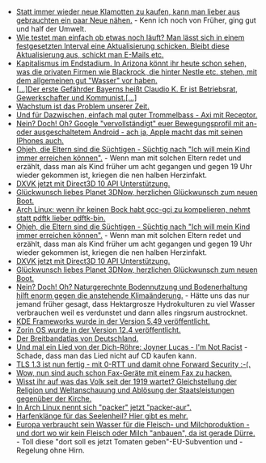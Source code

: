 * [Statt immer wieder neue Klamotten zu kaufen, kann man lieber aus gebrauchten ein paar Neue nähen.](https://www.careelite.de/recycling-mode/) - Kenn ich noch von Früher, ging gut und half der Umwelt.
* [Wie testet man einfach ob etwas noch läuft? Man lässt sich in einem festgesetzten Interval eine Aktualisierung schicken. Bleibt diese Aktualisierung aus, schickt man E-Mails etc.](https://utcc.utoronto.ca/~cks/space/blog/sysadmin/SimpleAliveCheckPattern)
* [Kapitalismus im Endstadium. In Arizona könnt ihr heute schon sehen, was die privaten Firmen wie Blackrock, die hinter Nestle etc. stehen, mit dem allgemeinen gut "Wasser" vor haben.](https://netzfrauen.org/2018/08/13/water-wars/)
* [[...]Der erste Gefährder Bayerns heißt Claudio K. Er ist Betriebsrat, Gewerkschafter und Kommunist.[...]](https://blog.fefe.de/?ts=a58fbe96)
* [Wachstum ist das Problem unserer Zeit.](https://netzfrauen.org/2018/08/13/wachstum/)
* [Und für Dazwischen, einfach mal guter Trommelbass - Axi mit Receptor.](https://www.youtube.com/watch?v=63sqpvIbpqs&list=RDEM1MS5hIB9lKhj1MbaUfL8Ew&index=23)
* [Nein? Doch! Oh? Google "vervollständigt" euer Bewegungsprofil mit an- oder ausgeschaltetem Android - ach ja, Apple macht das mit seinen IPhones auch.](https://blog.fefe.de/?ts=a58f47bb)
* [Ohjeh, die Eltern sind die Süchtigen - Süchtig nach "Ich will mein Kind immer erreichen können".](https://tuxproject.de/blog/2018/08/smombies-ue18/) - Wenn man mit solchen Eltern redet und erzählt, dass man als Kind früher um acht gegangen und gegen 19 Uhr wieder gekommen ist, kriegen die nen halben Herzinfakt.
* [DXVK jetzt mit Direct3D 10 API Unterstützung.](https://www.phoronix.com/scan.php?page=news_item&px=DXVK-Merges-Direct3D-10)
* [Glückwunsch liebes Planet 3DNow, herzlichen Glückwunsch zum neuen Boot.](https://www.planet3dnow.de/cms/39660-intern-planet-3dnow-laeuft-auf-neuem-epyc-server/)
* [Arch Linux: wenn ihr keinen Bock habt gcc-gcj zu kompelieren, nehmt statt pdftk lieber pdftk-bin.](https://aur.archlinux.org/packages/pdftk/)
* [Ohjeh, die Eltern sind die Süchtigen - Süchtig nach "Ich will mein Kind immer erreichen können".](https://tuxproject.de/blog/2018/08/smombies-ue18/) - Wenn man mit solchen Eltern redet und erzählt, dass man als Kind früher um acht gegangen und gegen 19 Uhr wieder gekommen ist, kriegen die nen halben Herzinfakt.
* [DXVK jetzt mit Direct3D 10 API Unterstützung.](https://www.phoronix.com/scan.php?page=news_item&px=DXVK-Merges-Direct3D-10)
* [Glückwunsch liebes Planet 3DNow, herzlichen Glückwunsch zum neuen Boot.](https://www.planet3dnow.de/cms/39660-intern-planet-3dnow-laeuft-auf-neuem-epyc-server/)
* [Nein? Doch! Oh? Naturgerechnte Bodennutzung und Bodenerhaltung hilft enorm gegen die anstehende Klimaänderung.](http://www.sonnenseite.com/de/umwelt/boeden-als-klimaschuetzer.html) - Hätte uns das nur jemand früher gesagt, dass Hektargrosze Hydrokulturen zu viel Wasser verbrauchen weil es verdunstet und dann alles ringsrum austrocknet.
* [KDE Frameworks wurde in der Version 5.49 veröffentlicht.](https://www.pro-linux.de/news/1/26191/kde-frameworks-5490-mit-zahlreichen-neuerungen.html)
* [Zorin OS wurde in der Version 12.4 veröffentlicht.](https://www.pro-linux.de/news/1/26192/zorin-os-124-freigegeben.html)
* [Der Breitbandatlas von Deutschland.](http://www.bmvi.de/DE/Themen/Digitales/Breitbandausbau/Breitbandatlas-Karte/start.html)
* [Und mal ein Lied von der Dich-Röhre: Joyner Lucas - I'm Not Racist](https://www.youtube.com/watch?v=43gm3CJePn0) - Schade, dass man das Lied nicht auf CD kaufen kann.
* [TLS 1.3 ist nun fertig - mit 0-RTT und damit ohne Forward Security :-(.](https://www.pro-linux.de/news/1/26194/standardisierung-von-tls-13-abgeschlossen.html)
* [Wow, nun sind auch schon Fax-Geräte mit einem Fax zu hacken.](https://blog.fefe.de/?ts=a58c0ae2)
* [Wisst ihr auf was das Volk seit der 1919 wartet? Gleichstellung der Religion und Weltanschauung und Ablösung der Staatsleistungen gegenüber der Kirche.](https://tuxproject.de/blog/2018/08/99-jahre-freiheitsentzug/)
* [In Arch Linux nennt sich "packer" jetzt "packer-aur".](https://bbs.archlinux.org/viewtopic.php?id=239570)
* [Harfenklänge für das Seelenheil? Hier gibt es mehr.](https://www.welt-im-wandel.tv/video/heilende-frequenzen-musik-zum-ausklang-des-lebens/)
* [Europa verbraucht sein Wasser für die Fleisch- und Milchproduktion - und dort wo wir kein Fleisch oder Milch "anbauen", da ist gerade Dürre.](https://netzfrauen.org/2018/08/14/duerre-2/) - Toll diese "dort soll es jetzt Tomaten geben"-EU-Subvention und -Regelung ohne Hirn.
